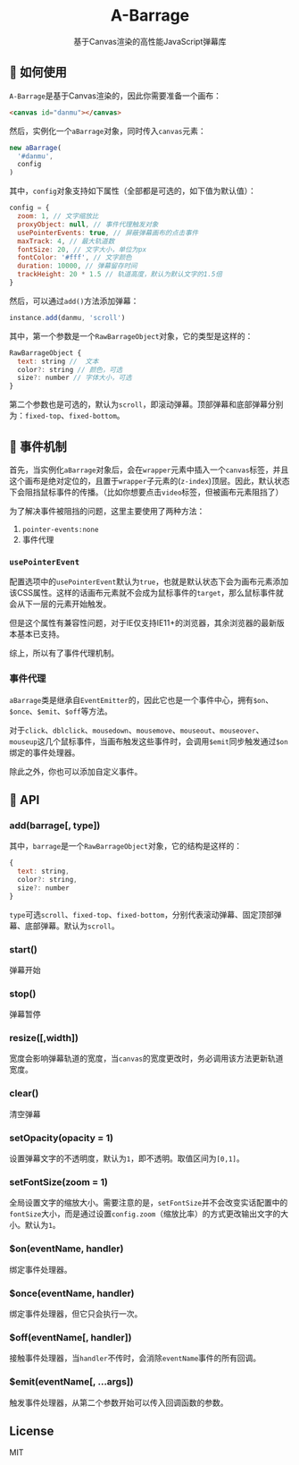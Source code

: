 # <center>A-Barrage</center>
<center>基于Canvas渲染的高性能JavaScript弹幕库</center>

## 🧐 如何使用

`A-Barrage`是基于Canvas渲染的，因此你需要准备一个画布：

```html
<canvas id="danmu"></canvas>
```

然后，实例化一个`aBarrage`对象，同时传入`canvas`元素：

```js
new aBarrage(
  '#danmu',
  config
)
```

其中，`config`对象支持如下属性（全部都是可选的，如下值为默认值）：

```js
config = {
  zoom: 1, // 文字缩放比
  proxyObject: null, // 事件代理触发对象
  usePointerEvents: true, // 屏蔽弹幕画布的点击事件
  maxTrack: 4, // 最大轨道数
  fontSize: 20, // 文字大小，单位为px
  fontColor: '#fff', // 文字颜色
  duration: 10000, // 弹幕留存时间
  trackHeight: 20 * 1.5 // 轨道高度，默认为默认文字的1.5倍
}
```

然后，可以通过`add()`方法添加弹幕：
```js
instance.add(danmu, 'scroll')
```

其中，第一个参数是一个`RawBarrageObject`对象，它的类型是这样的：

```js
RawBarrageObject {
  text: string //  文本 
  color?: string // 颜色，可选
  size?: number // 字体大小，可选
}
```

第二个参数也是可选的，默认为`scroll`，即滚动弹幕。顶部弹幕和底部弹幕分别为：`fixed-top`、`fixed-bottom`。

## 📅 事件机制

首先，当实例化`aBarrage`对象后，会在`wrapper`元素中插入一个`canvas`标签，并且这个画布是绝对定位的，且置于`wrapper`子元素的(`z-index`)顶层。因此，默认状态下会阻挡鼠标事件的传播。（比如你想要点击`video`标签，但被画布元素阻挡了）

为了解决事件被阻挡的问题，这里主要使用了两种方法：
1. `pointer-events:none`
2. 事件代理

### `usePointerEvent`
配置选项中的`usePointerEvent`默认为`true`，也就是默认状态下会为画布元素添加该CSS属性。这样的话画布元素就不会成为鼠标事件的`target`，那么鼠标事件就会从下一层的元素开始触发。

但是这个属性有兼容性问题，对于IE仅支持IE11+的浏览器，其余浏览器的最新版本基本已支持。

综上，所以有了事件代理机制。

### 事件代理
`aBarrage`类是继承自`EventEmitter`的，因此它也是一个事件中心，拥有`$on`、`$once`、`$emit`、`$off`等方法。

对于`click`、`dblclick`、`mousedown`、`mousemove`、`mouseout`、`mouseover`、`mouseup`这几个鼠标事件，当画布触发这些事件时，会调用`$emit`同步触发通过`$on`绑定的事件处理器。

除此之外，你也可以添加自定义事件。

## 🔎 API
### add(barrage[, type])
其中，`barrage`是一个`RawBarrageObject`对象，它的结构是这样的：
```js
{
  text: string,
  color?: string,
  size?: number
}
```

`type`可选`scroll`、`fixed-top`、`fixed-bottom`，分别代表滚动弹幕、固定顶部弹幕、底部弹幕。默认为`scroll`。

### start()
弹幕开始

### stop()
弹幕暂停

### resize([,width])
宽度会影响弹幕轨道的宽度，当`canvas`的宽度更改时，务必调用该方法更新轨道宽度。

### clear()
清空弹幕

### setOpacity(opacity = 1)
设置弹幕文字的不透明度，默认为`1`，即不透明。取值区间为`[0,1]`。

### setFontSize(zoom = 1)
全局设置文字的缩放大小。需要注意的是，`setFontSize`并不会改变实话配置中的`fontSize`大小，而是通过设置`config.zoom`（缩放比率）的方式更改输出文字的大小。默认为`1`。

### $on(eventName, handler)
绑定事件处理器。

### $once(eventName, handler)
绑定事件处理器，但它只会执行一次。

### $off(eventName[, handler])
接触事件处理器，当`handler`不传时，会消除`eventName`事件的所有回调。

### $emit(eventName[, ...args])
触发事件处理器，从第二个参数开始可以传入回调函数的参数。

## License
MIT